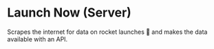 # Launch Now (Server)
Scrapes the internet for data on rocket launches 🚀 and makes the data available with an API.
